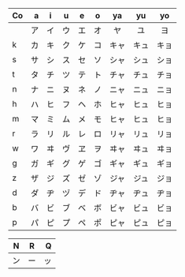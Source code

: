 | Co | a | i | u  | e  | o | ya   |   yu |   yo |
|---|---:|:---:|:---:|:---:|:---:|:---:|:---:|:---:|
|   | ア | イ | ウ | エ | オ | ヤ    | ユ |  ヨ |
| k | カ | キ | ク | ケ | コ | キャ | キュ | キョ |
| s | サ | シ | ス | セ | ソ | シャ | シュ | ショ |
| t | タ | チ | ツ | テ | ト | チャ | チュ | チョ |
| n | ナ | ニ | ヌ | ネ | ノ | ニャ | ニュ | ニョ |
| h | ハ | ヒ | フ | ヘ | ホ | ヒャ | ヒュ | ヒョ |
| m | マ | ミ | ム | メ | モ | ヒャ | ヒュ | ヒョ |
| r | ラ | リ | ル | レ | ロ | リャ | リュ | リョ |
| w | ワ | ヰ | ヴ | ヱ | ヲ | ヰャ | ヰュ | ヰョ |
| g | ガ | ギ | グ | ゲ | ゴ | ギャ | ギュ | ギョ |
| z | ザ | ジ | ズ | ゼ | ゾ | ジャ | ジュ | ジョ |
| d | ダ | ヂ | ヅ | デ | ド | ヂャ | ヂュ | ヂョ |
| b | バ | ビ | ブ | ベ | ボ | ビャ | ビュ | ビョ |
| p | パ | ピ | プ | ペ | ポ | ピャ | ピュ | ピョ |

| N | R | Q |
|---|---|---:|
| ン | ー | ッ |